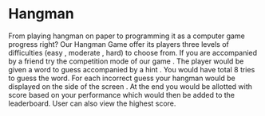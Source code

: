 # Hangman
From playing hangman on paper to programming it as a computer game progress right?
Our Hangman Game offer its players three levels of difficulties (easy , moderate , hard) to choose from.
If you are accompanied by a friend try the competition mode of our game . The player would be given a word to guess accompanied by a hint . You would have total 8 tries to guess the word. For each incorrect guess your hangman would be displayed on the side of the screen . At the end you would be allotted with score based on your performance which would then be added to the leaderboard. User can also view the highest score.

